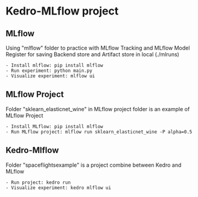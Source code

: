 

# Kedro-MLflow project
## MLflow
Using "mlflow" folder to practice with MLflow Tracking and MLflow Model Register for saving Backend store and Artifact store in local (./mlruns)

    - Install mlflow: pip install mlflow
    - Run experiment: python main.py
    - Visualize experiment: mlflow ui

## MLflow Project
   Folder "sklearn_elasticnet_wine" in MLflow project folder is an example of MLflow Project
   
    - Install MLflow: pip install mlflow
    - Run MLflow project: mlflow run sklearn_elasticnet_wine -P alpha=0.5
    
## Kedro-Mlflow
   Folder "spaceflightsexample" is a project combine between Kedro and MLflow
   
    - Run project: kedro run
    - Visualize experiment: kedro mlflow ui


